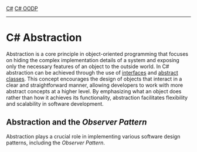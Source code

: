 [C#](csharp)
[C# OODP](csharp_oodp)

---
# C# Abstraction
Abstraction is a core principle in object-oriented programming that focuses on hiding the complex implementation details of a system and exposing only the necessary features of an object to the outside world. In C# abstraction can be achieved through the use of [interfaces](csharp_interfaces) and [abstract classes](csharp_abstract_classes). This concept encourages the design of objects that interact in a clear and straightforward manner, allowing developers to work with more abstract concepts at a higher level. By emphasizing what an object does rather than how it achieves its functionality, abstraction facilitates flexibility and scalability in software development.

## Abstraction and the *Observer Pattern*
Abstraction plays a crucial role in implementing various software design patterns, including the *Observer Pattern*.